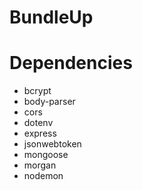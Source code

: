 # BundleUp

# Dependencies
- bcrypt
- body-parser
- cors
- dotenv
- express
- jsonwebtoken
- mongoose
- morgan
- nodemon